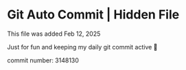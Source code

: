 # Git Auto Commit | Hidden File

This file was added Feb 12, 2025

Just for fun and keeping my daily git commit active 🤪

commit number: 3148130
